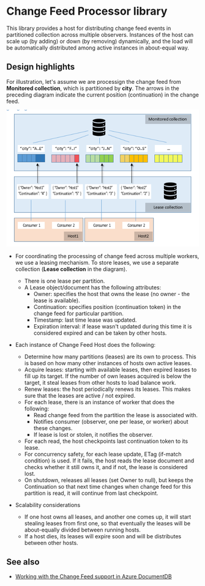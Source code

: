 # Change Feed Processor library
This library provides a host for distributing change feed events in partitioned collection across multiple observers. Instances of the host can scale up (by adding) or down (by removing) dynamically, and the load will be automatically distributed among active instances in about-equal way.

## Design highlights
For illustration, let's assume we are processign the change feed from **Monitored collection**, which is partitioned by **city**. The arrows in the preceding diagram indicate the current position (continuation) in the change feed.

![Change Feed Processor](changefeedprocessor.png)

* For coordinating the processing of change feed across multiple workers, we use a leasing mechanism. To store leases, we use a separate collection (**Lease collection** in the diagram).
    * There is one lease per partition.
    * A Lease object/document has the following attributes: 
        * Owner: specifies the host that owns the lease (no owner - the lease is available). 
        * Continuation: specifies position (continuation token) in the change feed for particular partition.
        * Timestamp: last time lease was updated.
        * Expiration interval: if lease wasn't updated during this time it is considered expired and can be taken by other hosts.

* Each instance of Change Feed Host does the following:
    * Determine how many partitions (leases) are its own to process. This is based on how many other instances of hosts own active leases.
    * Acquire leases: starting with available leases, then expired leases to fill up its target. If the number of own leases acquired is below the target, it steal leases from other hosts to load balance work.
    * Renew leases: the host periodically renews its leases. This makes sure that the leases are active / not expired.
    * For each lease, there is an instance of worker that does the following:
        * Read change feed from the partition the lease is associated with.
        * Notifies consumer (observer, one per lease, or worker) about these changes.
        * If lease is lost or stolen, it notifies the observer.
    * For each read, the host checkpoints last continuation token to its lease.
    * For concurrency safety, for each lease update, ETag (if-match condition) is used. If it fails, the host reads the lease document and checks whether it still owns it, and if not, the lease is considered lost.
    * On shutdown, releases all leases (set Owner to null), but keeps the Continuation so that next time changes when change feed for this partition is read, it will continue from last checkpoint.

* Scalability considerations
    * If one host owns all leases, and another one comes up, it will start stealing leases from first one, so that eventually the leases will be about-equally divided between running hosts.
    * If a host dies, its leases will expire soon and will be distributes between other hosts.

## See also
* [Working with the Change Feed support in Azure DocumentDB](https://docs.microsoft.com/azure/documentdb/documentdb-change-feed)
